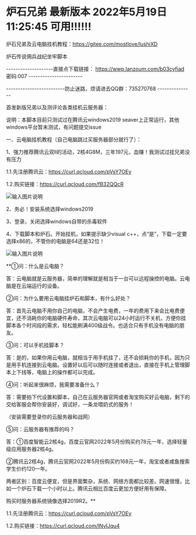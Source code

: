 # 炉石兄弟   最新版本 2022年5月19日 11:25:45 可用!!!!!!

炉石兄弟及云电脑挂机教程：https://gitee.com/mostlove/lushiXD

炉石传说佣兵战纪坐牢脚本

--------------------直接点下载链接： https://wwp.lanzoum.com/b03cyfiad 密码:007   -----------------------

-------------------------防止迷路，烦请进去QQ群：735270768 ---------------

首发新版兄弟以及测评论各类挂机云服务器：



说明：本脚本目前只测试过在腾讯云windows2019 seaver上正常运行，其他windows平台暂未测试，有问题提交issue

一、云电脑挂机教程（自己电脑跳过买服务器部分就行了）：

1、强力推荐腾讯云双ll的活动，2核4G8M，三年197元，血赚！我测试过挂兄弟没有压力

1.1.先注册腾讯云：https://curl.qcloud.com/pVsY7OEy

1.2.购买链接：https://curl.qcloud.com/fB32QQcR

![输入图片说明](https://gitee.com/mostlove/lushiXD/raw/master/%E5%BE%AE%E4%BF%A1%E6%88%AA%E5%9B%BE_20220503130652.png)

2、务必！安装系统选择windows2019

3、登录，关闭选择windows自带的杀毒软件

4、下载脚本和炉石。开始挂机，如果提示缺少visual c++，点“是”，下载一定要选择x86的，不管你的电脑是64还是32位！

![输入图片说明](https://gitee.com/mostlove/lushiXD/raw/master/%E6%97%A0%E6%A0%87%E9%A2%98.png)



 **①问：什么是云电脑？

答：云电脑就是云服务器，简单的理解就是相当于一台可以远程操控的电脑。云电脑是在云端运行的设备。

②问：为什么要用云电脑挂炉石和脚本，有什么好处？

答：首先云电脑不用你自己的电脑，不会产生电费，一年的费用下来会比电费便宜，还不消耗你的电脑硬件寿命，其次云电脑可以24小时运行不关机，方便你挂脚本各个时间段的需求，轻松能刷满400级战令。也适合只有手机没有电脑的朋友。

③问：可以手机挂脚本？

答：是的，如果你用云电脑，就相当于用手机挂了，还不会损耗你的手机，因为只是用手机连接到云电脑。设置好以后可以随时连接或者退出，直接在手机上管理脚本上下线等，电脑上的操作都可以完成。

④问：听起来很麻烦，我需要准备什么？

答：需要拍下代设置和脚本，自己在云服务器官网或者淘宝购买好云电脑，剩下的交给客服会帮你安装好，调试好，一条龙喂奶式的服务！

（安装需要登录你的云服务器和战网）

 

⑤问：云服务器有推荐的吗？

答：①百度智能云2核4g，百度云官网2022年5月份购买约78元一年，选择轻量级应用服务器2核4g。

②腾讯云2核4g，腾讯云官网2022年5月份购买约168元一年，淘宝或者咸鱼搜索学生价约120一年。

两者区别：百度云便宜，但是界面繁杂，系统、网络方面都比较差。网速很慢，比如一个炉石下载一个小时以上。腾讯云相比百度云更加方便好用有保障。

购买时服务器系统镜像选择2019R2。** 

1.1.先注册腾讯云：https://curl.qcloud.com/pVsY7OEy

1.2.购买链接：https://curl.qcloud.com/lNvlJqu4
